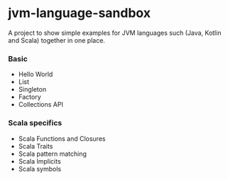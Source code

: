 # jvm-language-sandbox
A project to show simple examples for JVM languages such (Java, Kotlin and Scala) together in one place.

### Basic
- Hello World
- List
- Singleton
- Factory
- Collections API

### Scala specifics
- Scala Functions and Closures
- Scala Traits
- Scala pattern matching
- Scala Implicits
- Scala symbols